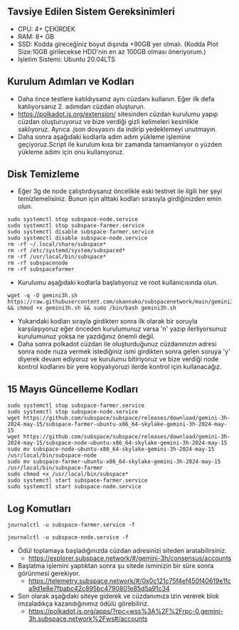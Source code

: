 ## Tavsiye Edilen Sistem Gereksinimleri
- CPU: 4+ ÇEKİRDEK
- RAM: 8+ GB
- SSD: Kodda gireceğiniz boyut dışında +90GB yer olmalı. (Kodda Plot Size:10GB girilecekse HDD'nin en az 100GB olması öneriyorum.)
- İşletim Sistemi: Ubuntu 20.04LTS

## Kurulum Adımları ve Kodları
- Daha önce testlere katıldıysanız aynı cüzdanı kullanın. Eğer ilk defa katılıyorsanız 2. adımdan cüzdan oluşturun.
- https://polkadot.js.org/extension/ sitesinden cüzdan kurulumu yapıp cüzdan oluşturuyoruz ve bize verdiği gizli kelimeleri kesinlikle saklıyoruz. Ayrıca .json dosyasını da indirip yedeklemeyi unutmayın.
- Daha sonra aşağıdaki kodlarla adım adım yükleme işlemine geçiyoruz.Script ile kurulum kısa bir zamanda tamamlanıyor o yüzden yükleme adımı için onu kullanıyoruz.

## Disk Temizleme
- Eğer 3g de node çalıştırdıysanız öncelikle eski testnet ile ilgili her şeyi temizlemelisiniz. Bunun için alttaki kodları sırasıyla girdiğinizden emin olun.
```
sudo systemctl stop subspace-node.service
sudo systemctl stop subspace-farmer.service
sudo systemctl disable subspace-farmer.service
sudo systemctl disable subspace-node.service
rm -rf ~/.local/share/subspace*
rm -rf /etc/systemd/system/subspaced*
rm -rf /usr/local/bin/subspace*
rm -rf subspacenode
rm -rf subspacefarmer
```

- Kurulumu aşağıdaki kodlarla başlatıyoruz ve root kullanıcısında olun.
```
wget -q -O gemini3h.sh https://raw.githubusercontent.com/okannako/subspacenetwork/main/gemini3h.sh && chmod +x gemini3h.sh && sudo /bin/bash gemini3h.sh
```

- Yukarıdaki kodları sırayla girdikten sonra ilk olarak bir soruyla karşılaşıyoruz eğer önceden kurulumunuz varsa 'n' yazıp ilerliyorsunuz kurulumunuz yoksa ne yazdığınız önemli değil.
- Daha sonra polkadot cüzdan ile oluşturduğunuz cüzdanınızın adresi sonra node nuza vermek istediğiniz ismi girdikten sonra gelen soruya 'y' diyerek devam ediyoruz ve kurulumu bitiriyoruz ve bize verdiği node kontrol kodlarını bir yere kopyalıyoruzi ilerde kontrol için kullanacağız.

## 15 Mayıs Güncelleme Kodları

```
sudo systemctl stop subspace-farmer.service
sudo systemctl stop subspace-node.service
wget https://github.com/subspace/subspace/releases/download/gemini-3h-2024-may-15/subspace-farmer-ubuntu-x86_64-skylake-gemini-3h-2024-may-15
wget https://github.com/subspace/subspace/releases/download/gemini-3h-2024-may-15/subspace-node-ubuntu-x86_64-skylake-gemini-3h-2024-may-15
sudo mv subspace-node-ubuntu-x86_64-skylake-gemini-3h-2024-may-15 /usr/local/bin/subspace-node
sudo mv subspace-farmer-ubuntu-x86_64-skylake-gemini-3h-2024-may-15 /usr/local/bin/subspace-farmer
sudo chmod +x /usr/local/bin/subspace*
sudo systemctl start subspace-farmer.service
sudo systemctl start subspace-node.service
```

## Log Komutları
```
journalctl -u subspace-farmer.service -f
```
```
journalctl -u subspace-node.service -f
```

- Ödül toplamaya başladığınızda cüzdan adresinizi siteden aratabilirsiniz.
     - https://explorer.subspace.network/#/gemini-3h/consensus/accounts
- Başlatma işlemini yaptıktan sonra şu sitede isminizin bir süre sonra görünmesi gerekiyor.
     - https://telemetry.subspace.network/#/0x0c121c75f4ef450f40619e1fca9d1e8e7fbabc42c895bc4790801e85d5a91c34
- Son olarak aşağıdaki siteye giderek ve cüzdanımıza izin vererek blok imzaladıkça kazandığınımız ödülü görebiliriz.
     - https://polkadot.js.org/apps/?rpc=wss%3A%2F%2Frpc-0.gemini-3h.subspace.network%2Fws#/accounts

